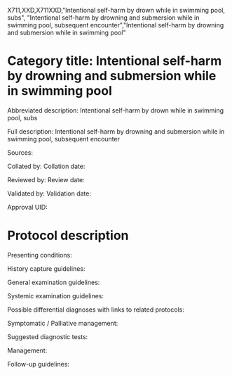 X711,XXD,X711XXD,"Intentional self-harm by drown while in swimming pool, subs", "Intentional self-harm by drowning and submersion while in swimming pool, subsequent encounter","Intentional self-harm by drowning and submersion while in swimming pool"
# Category title: Intentional self-harm by drowning and submersion while in swimming pool

Abbreviated description: Intentional self-harm by drown while in swimming pool, subs

Full description: Intentional self-harm by drowning and submersion while in swimming pool, subsequent encounter

Sources:

Collated by:
Collation date:

Reviewed by:
Review date:

Validated by:
Validation date:

Approval UID:

# Protocol description

Presenting conditions:

History capture guidelines:

General examination guidelines:

Systemic examination guidelines:

Possible differential diagnoses with links to related protocols:

Symptomatic / Palliative management:

Suggested diagnostic tests:

Management:

Follow-up guidelines:
